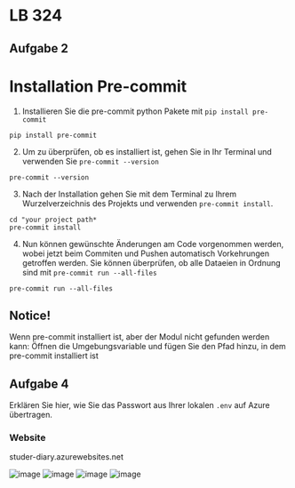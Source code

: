 # LB 324

## Aufgabe 2
# Installation Pre-commit
1. Installieren Sie die pre-commit python Pakete mit `pip install pre-commit`
```
pip install pre-commit
```
2. Um zu überprüfen, ob es installiert ist, gehen Sie in Ihr Terminal und verwenden Sie `pre-commit --version`
```
pre-commit --version
```
3. Nach der Installation gehen Sie mit dem Terminal zu Ihrem Wurzelverzeichnis des Projekts und verwenden `pre-commit install`.
```
cd "your project path*
pre-commit install
```
4. Nun können gewünschte Änderungen am Code vorgenommen werden, wobei jetzt beim Commiten und Pushen automatisch Vorkehrungen getroffen werden. Sie können überprüfen, ob alle Dataeien in Ordnung sind mit `pre-commit run --all-files`
```
pre-commit run --all-files
```
## Notice!
Wenn pre-commit installiert ist, aber der Modul nicht gefunden werden kann:
Öffnen die Umgebungsvariable und fügen Sie den Pfad hinzu, in dem pre-commit installiert ist

## Aufgabe 4
Erklären Sie hier, wie Sie das Passwort aus Ihrer lokalen `.env` auf Azure übertragen.

### Website
studer-diary.azurewebsites.net 

![image](https://github.com/Rosidvas/StuderRandonLB-324/assets/89085444/457d60df-0fd4-4048-a98b-bd8aca3b2316)
![image](https://github.com/Rosidvas/StuderRandonLB-324/assets/89085444/b5541fe0-b41c-4d1c-92fd-18dda35d1651)
![image](https://github.com/Rosidvas/StuderRandonLB-324/assets/89085444/e00db644-3b31-4431-bb33-269e989d1756)
![image](https://github.com/Rosidvas/StuderRandonLB-324/assets/89085444/3d07f7d0-a1ea-4403-b62d-46cce47005a5)


